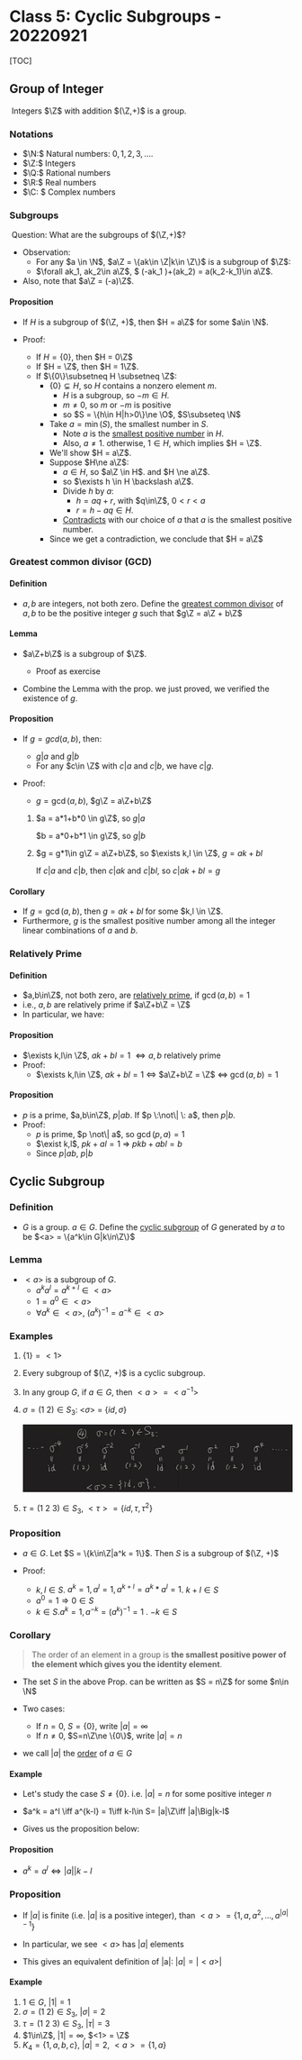 # Class 5: Cyclic Subgroups - 20220921

[TOC]

## Group of Integer

​         Integers $\Z$ with addition $(\Z,+)$ is a group.

### Notations

* $\N:$ Natural numbers: $0, 1, 2, 3, ....$
* $\Z:$ Integers
* $\Q:$ Rational numbers
* $\R:$ Real numbers
* $\C: $ Complex numbers

### Subgroups

​        Question: What are the subgroups of $(\Z,+)$?

* Observation: 
    * For any $a \in \N$,   $a\Z = \{ak\in \Z|k\in \Z\}$ is a subgroup of $\Z$:
    * $\forall ak_1, ak_2\in a\Z$,     $ (-ak_1 )+(ak_2) = a(k_2-k_1)\in a\Z$.
* Also, note that $a\Z = (-a)\Z$. 

#### Proposition

* If $H$ is a subgroup of $(\Z, +)$, then $H = a\Z$ for some $a\in \N$.

* Proof: 
    * If $H = \{0\}$, then $H = 0\Z$
    * If $H = \Z$, then $H = 1\Z$.
    * If $\{0\}\subsetneq H \subsetneq \Z$:
        * $\{0\} \subsetneq H$, so $H$ contains a nonzero element $m$. 
            * $H$ is a subgroup, so $-m\in H$. 
            * $m\ne 0$, so $m$ or $-m$ is positive
            * so $S = \{h\in H|h>0\}\ne \O$, $S\subseteq \N$
        * Take $a = \min(S)$, the smallest number in $S$. 
            * Note $a$ is the <u>smallest positive number</u> in $H$. 
            * Also, $a\ne 1$. otherwise, $1\in H$, which implies $H = \Z$.
        * We'll show $H = a\Z$.
        * Suppose $H\ne a\Z$:
            * $a\in H$, so $a\Z \in H$.  and $H \ne a\Z$.
            * so $\exists h \in H \backslash a\Z$.
            * Divide $h$ by $a$:
                * $h = aq+r$, with $q\in\Z$, $0<r<a$
                * $r = h-aq \in H$.
            * <u>Contradicts</u> with our choice of $a$ that $a$ is the smallest positive number.
        * Since we get a contradiction, we conclude that $H = a\Z$



### Greatest common divisor (GCD)

#### Definition

* $a, b$ are integers, not both zero. Define the <u>greatest common divisor</u> of $a,b$ to be the positive integer $g$ such that $g\Z = a\Z + b\Z$

#### Lemma

* $a\Z+b\Z$ is a subgroup of $\Z$.
    * Proof as exercise

* Combine the Lemma with the prop. we just proved, we verified the existence of $g$.

#### Proposition

* If $g = gcd(a,b)$, then:

    * $g|a$ and $g|b$
    * For any $c\in \Z$ with $c|a$ and $c|b$, we have $c|g$.

* Proof:

    * $g = \gcd(a,b)$, $g\Z = a\Z+b\Z$

    1. $a = a*1+b*0 \in g\Z$,  so $g|a$

        $b = a*0+b*1 \in g\Z$,  so $g|b$

    2. $g = g*1\in g\Z = a\Z+b\Z$,   so $\exists k,l \in \Z$, $g = ak+bl$

        If $c|a$ and $c|b$, then $c|ak$ and $c|bl$, so $c|ak+bl = g$

#### Corollary

* If $g = \gcd(a,b)$, then $g = ak+bl$ for some $k,l \in \Z$.
* Furthermore, $g$ is the smallest positive number among all the integer linear combinations of $a$ and $b$. 



### Relatively Prime

#### Definition

* $a,b\in\Z$, not both zero, are <u>relatively prime</u>, if $\gcd(a,b) =1$
* i.e., $a,b$ are relatively prime if $a\Z+b\Z = \Z$
* In particular, we have:

#### Proposition

* $\exists k,l\in \Z$,  $ak+bl = 1$ $\iff a,b$ relatively prime
* Proof:
    * $\exists k,l\in \Z$,  $ak+bl = 1$  $\iff$  $a\Z+b\Z = \Z$   $\iff$  $\gcd(a,b) = 1$

#### Proposition

* $p$ is a prime, $a,b\in\Z$, $p|ab$.   If $p \:\not\| \: a$, then $p|b$.
* Proof:
    * $p$ is prime, $p \not\| a$, so $\gcd(p,a) = 1$
    * $\exist k,l$,   $pk+al = 1$  $\Rightarrow$    $pkb+abl = b$
    * Since $p|ab$, $p|b$



## Cyclic Subgroup

### Definition

* $G$ is a group.  $a\in G$. Define the <u>cyclic subgroup</u> of $G$ generated by $a$ to be $<a> = \{a^k\in G|k\in\Z\}$

### Lemma

* $<a>$ is a subgroup of $G$. 
    * $a^ka^l = a^{k+l}\in<a>$
    * $1 = a^0 \in <a>$
    * $\forall a^k\in <a>$, $(a^k)^{-1} = a^{-k}\in <a>$

### Examples

1. $\{1\} = <1>$

2. Every subgroup of $(\Z, +)$ is a cyclic subgroup.

3. In any group $G$,  if $a\in G$, then $<a> = <a^{-1}>$

4. $\sigma = (1\ 2)\in S_3$:  <$\sigma$> = $\{id, \sigma\}$

    ![image-20220930001235813](./image-20220930001235813.png)

5. $\tau = (1\ 2\ 3)\in S_3$,   $<\tau> = \{id, \tau, \tau^2\}$

### Proposition

* $a\in G$.   Let $S = \{k\in\Z|a^k = 1\}$.  Then $S$ is a subgroup of $(\Z, +)$

* Proof:
    * $k,l \in S$.  $a^k = 1, a^l = 1, a^{k+l} = a^k*a^l = 1$.  $k+l\in S$
    * $a^0 = 1 \Rightarrow 0\in S$
    * $k \in S. a^k = 1, a^{-k} = (a^k)^{-1} =1$ .  $-k\in S$

### Corollary

> The order of an element in a group is **the smallest positive power of the element which gives you the identity element**. 

* The set $S$ in the above Prop. can be written as $S = n\Z$ for some $n\in \N$
* Two cases: 
    * If $n = 0$, $S = \{0\}$,   write $|a| = \infty$ 
    * If $n\ne 0$, $S=n\Z\ne \{0\}$,   write $|a|=n$

* we call $|a|$ the <u>order</u> of $a\in G$

#### Example

* Let's study the case $S\ne\{0\}.$ i.e. $|a|=n$ for some positive integer $n$
* $a^k = a^l \iff a^{k-l} = 1\iff k-l\in S= |a|\Z\iff 
    |a|\Big|k-l$ 

* Gives us the proposition below:

#### Proposition

* $a^k = a^l \iff |a|\Big|k-l$

### Proposition

* If $|a|$ is finite (i.e. $|a|$ is a positive integer), than $<a> = \{1,a,a^2,...,a^{|a|-1}\}$

* In particular, we see $<a>$ has $|a|$ elements
* This gives an equivalent definition of |a|:   $|a| = |<a>|$

#### Example

1. $1\in G$, $|1| = 1$
2. $\sigma = (1\ 2)\in S_3$, $|\sigma| = 2$
3. $\tau = (1\ 2\ 3)\in S_3$,   $|\tau| = 3$
4. $1\in\Z$, $|1| = \infty$, $<1> = \Z$
5. $K_4 = \{1,a,b,c\}$, $|a| = 2$, $<a> = \{1, a\}$




